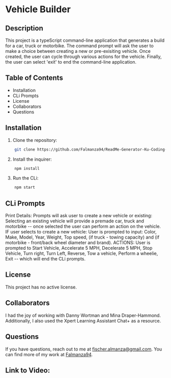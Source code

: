 # Vehicle Builder

## Description
This project is a typeScript command-line application that generates a build for a car, truck or motorbike. The command prompt will ask the user to make a choice between creating a new or pre-exisiting vehicle. Once created, the user can cycle through various actions for the vehicle. Finally, the user can select 'exit' to end the command-line application.

## Table of Contents
- Installation
- CLi Prompts
- License
- Collaborators
- Questions


## Installation
1. Clone the repository:
```bash
    git clone https://github.com/Falmanza94/ReadMe-Generator-Ku-Coding-Bootcamp-2025.git
```
2. Install the inquirer:
```bash
    npm install
```
3. Run the CLi:
```bash
    npm start

```

## CLi Prompts
Print Details: Prompts will ask user to create a new vehicle or existing: Selecting an existing vehicle will provide a premade car, truck and motorbike -- once selected the user can perform an action on the vehicle. IF user selects to create a new vehicle: User is prompted to input: Color, Make, Model, Year, Weight, Top speed, (if truck - towing capacity) and (if motorbike - front/back wheel diameter and brand). ACTIONS: User is prompted to Start Vehicle, Accelerate 5 MPH, Decelerate 5 MPH, Stop Vehicle, Turn right, Turn Left, Reverse, Tow a vehicle, Perform a wheelie, Exit -- which will end the CLi prompts.
## License
This project has no active license.
## Collaborators
I had the joy of working with Danny Wortman and Mina Draper-Hammond. Additionally, I also used the Xpert Learning Assistant Chat+ as a resource.
## Questions
If you have questions, reach out to me at [fischer.almanza@gmail.com](mailto:fischer.almanza@gmail.com). You can find more of my work at [Falmanza94](https://github.com/Falmanza94).
## Link to Video: